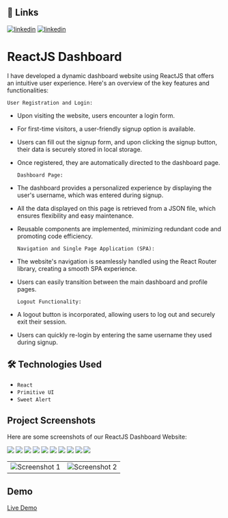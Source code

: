 ## 🔗 Links

[![linkedin](https://img.shields.io/badge/linkedin-0A66C2?style=for-the-badge&logo=linkedin&logoColor=white)](https://www.linkedin.com/in/adarsh-singh-34a945206)
[![linkedin](https://img.shields.io/twitter/follow/:AdarshSingh6026)](https://twitter.com/AdarshSingh6026)



#  ReactJS Dashboard

I have developed a dynamic dashboard website using ReactJS that offers an intuitive user experience. Here's an overview of the key features and functionalities:

`User Registration and Login:` 
- Upon visiting the website, users encounter a login form.
- For first-time visitors, a user-friendly signup option is available.
- Users can fill out the signup form, and upon clicking the signup button, their data is securely stored in local storage.
- Once registered, they are automatically directed to the dashboard page.

  `Dashboard Page:`
- The dashboard provides a personalized experience by displaying the user's username, which was entered during signup.
- All the data displayed on this page is retrieved from a JSON file, which ensures flexibility and easy maintenance.
- Reusable components are implemented, minimizing redundant code and promoting code efficiency.

  `Navigation and Single Page Application (SPA):`
- The website's navigation is seamlessly handled using the React Router library, creating a smooth SPA experience.
- Users can easily transition between the main dashboard and profile pages.

  `Logout Functionality:`
- A logout button is incorporated, allowing users to log out and securely exit their session.
- Users can quickly re-login by entering the same username they used during signup.


## 🛠 Technologies Used

- `React`
- `Primitive UI`
- `Sweet Alert`

## Project Screenshots

Here are some screenshots of our ReactJS Dashboard Website:

![](https://github.com/Adarshgnis/dashboard-layout/blob/master/public/screenshot/Screenshot1.png?raw=true)
![](https://github.com/Adarshgnis/dashboard-layout/blob/master/public/screenshot/Screenshot2.png?raw=true)
![](https://github.com/Adarshgnis/dashboard-layout/blob/master/public/screenshot/Screenshot3.png?raw=true)
![](https://github.com/Adarshgnis/dashboard-layout/blob/master/public/screenshot/Screenshot4.png?raw=true)
![](https://github.com/Adarshgnis/dashboard-layout/blob/master/public/screenshot/Screenshot5.png?raw=true)
![](https://github.com/Adarshgnis/dashboard-layout/blob/master/public/screenshot/Screenshot6.png?raw=true)
![](https://github.com/Adarshgnis/dashboard-layout/blob/master/public/screenshot/Screenshot6.png?raw=true)
![](https://github.com/Adarshgnis/dashboard-layout/blob/master/public/screenshot/Screenshot7.png?raw=true)
![](https://github.com/Adarshgnis/dashboard-layout/blob/master/public/screenshot/Screenshot8.png?raw=true)
![](https://github.com/Adarshgnis/dashboard-layout/blob/master/public/screenshot/Screenshot9.png?raw=true)

<table>
  <tr>
    <td align="center"><img src="./public/screenshot/Screenshot1.png" alt="Screenshot 1"></td>
    <td align="center"><img src="./public/screenshot/Screenshot2.png" alt="Screenshot 2"></td>
  </tr>
</table>

  
## Demo

[Live Demo](https://adarsh-employee-management-system.netlify.app/)
